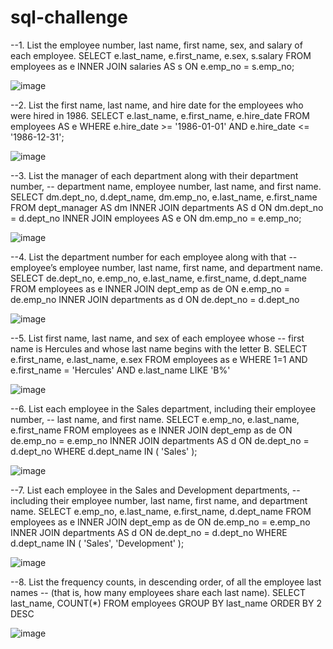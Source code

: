 # sql-challenge

--1. List the employee number, last name, first name, sex, and salary of each employee.
SELECT e.last_name, e.first_name, e.sex, s.salary
FROM employees as e
INNER JOIN salaries AS s ON e.emp_no = s.emp_no;


![image](https://github.com/ejtagaca/sql-challenge/assets/16442065/df035e09-c731-4085-8a7b-ac268be70905)


--2. List the first name, last name, and hire date for the employees who were hired in 1986.
SELECT e.last_name, e.first_name, e.hire_date
FROM employees AS e
WHERE e.hire_date >= '1986-01-01' AND e.hire_date <= '1986-12-31';


![image](https://github.com/ejtagaca/sql-challenge/assets/16442065/5ff53179-3ba9-4218-a7de-40b226334223)


--3. List the manager of each department along with their department number, 
--   department name, employee number, last name, and first name.
SELECT dm.dept_no, d.dept_name, dm.emp_no, e.last_name, e.first_name
FROM dept_manager AS dm
INNER JOIN departments AS d ON dm.dept_no = d.dept_no
INNER JOIN employees AS e ON dm.emp_no = e.emp_no;


![image](https://github.com/ejtagaca/sql-challenge/assets/16442065/340d3b3b-16da-4e55-bd00-5e6d55380d21)

--4. List the department number for each employee along with that 
--   employee’s employee number, last name, first name, and department name.
SELECT de.dept_no, e.emp_no, e.last_name, e.first_name, d.dept_name
FROM employees as e
INNER JOIN dept_emp as de ON e.emp_no = de.emp_no
INNER JOIN departments as d ON de.dept_no = d.dept_no


![image](https://github.com/ejtagaca/sql-challenge/assets/16442065/d9c50f28-ce44-4250-9545-f7235f4f914c)


--5. List first name, last name, and sex of each employee whose 
--   first name is Hercules and whose last name begins with the letter B.
SELECT e.first_name, e.last_name, e.sex
FROM employees as e
WHERE 1=1
AND e.first_name = 'Hercules'
AND e.last_name LIKE 'B%'


![image](https://github.com/ejtagaca/sql-challenge/assets/16442065/41fe7de1-4efb-47ca-8d5d-63bd443f47df)


--6. List each employee in the Sales department, including their employee number, 
--   last name, and first name.
SELECT e.emp_no, e.last_name, e.first_name
FROM employees as e
INNER JOIN dept_emp as de ON de.emp_no = e.emp_no
INNER JOIN departments AS d ON de.dept_no = d.dept_no
WHERE d.dept_name IN 
(
	'Sales'
);


![image](https://github.com/ejtagaca/sql-challenge/assets/16442065/1b667ca8-b3d7-407c-8b64-f639d8719a21)


--7. List each employee in the Sales and Development departments, 
--   including their employee number, last name, first name, and department name.
SELECT e.emp_no, e.last_name, e.first_name, d.dept_name
FROM employees as e
INNER JOIN dept_emp as de ON de.emp_no = e.emp_no
INNER JOIN departments AS d ON de.dept_no = d.dept_no
WHERE d.dept_name IN 
(
	'Sales', 'Development'
);


![image](https://github.com/ejtagaca/sql-challenge/assets/16442065/7b3899c4-642b-401e-8854-e0db30a99a52)


--8. List the frequency counts, in descending order, of all the employee last names
--   (that is, how many employees share each last name).
SELECT last_name, COUNT(*)
FROM employees
GROUP BY last_name
ORDER BY 2 DESC 


![image](https://github.com/ejtagaca/sql-challenge/assets/16442065/01f3bc56-413a-429c-b6e9-41d7d22fc0df)



